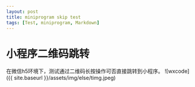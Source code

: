 ```yaml
---
layout: post
title: miniprogram skip test
tags: [Test, miniprogram, Markdown]
---
```


# 小程序二维码跳转

在微信h5环境下，测试通过二维码长按操作可否直接跳转到小程序。
![wxcode]({{ site.baseurl }}/assets/img/else/timg.jpeg)
